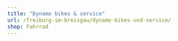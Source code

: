 ```yaml
---
title: "Dynamo bikes & service"
url: /freiburg-im-breisgau/dynamo-bikes-und-service/
shop: Fahrrad
---
```

